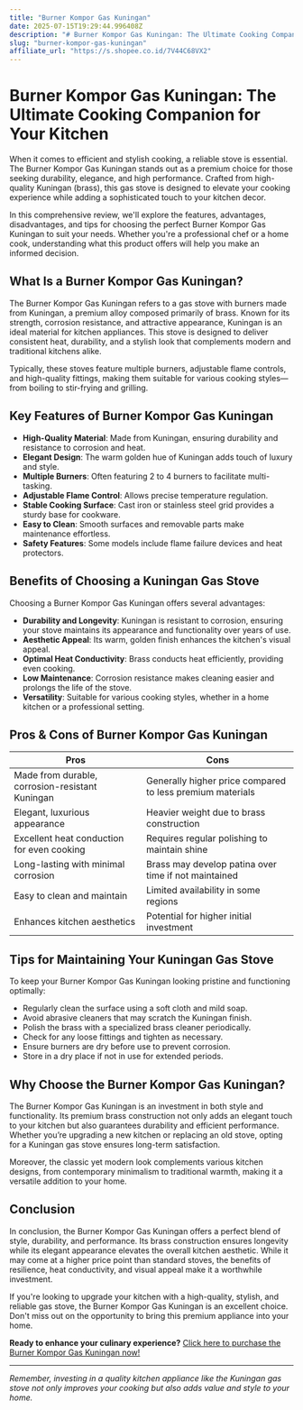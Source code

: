 ```yaml
---
title: "Burner Kompor Gas Kuningan"
date: 2025-07-15T19:29:44.996408Z
description: "# Burner Kompor Gas Kuningan: The Ultimate Cooking Companion for Your Kitchen..."
slug: "burner-kompor-gas-kuningan"
affiliate_url: "https://s.shopee.co.id/7V44C68VX2"
---
```

# Burner Kompor Gas Kuningan: The Ultimate Cooking Companion for Your Kitchen

When it comes to efficient and stylish cooking, a reliable stove is essential. The Burner Kompor Gas Kuningan stands out as a premium choice for those seeking durability, elegance, and high performance. Crafted from high-quality Kuningan (brass), this gas stove is designed to elevate your cooking experience while adding a sophisticated touch to your kitchen decor.

In this comprehensive review, we'll explore the features, advantages, disadvantages, and tips for choosing the perfect Burner Kompor Gas Kuningan to suit your needs. Whether you're a professional chef or a home cook, understanding what this product offers will help you make an informed decision.

## What Is a Burner Kompor Gas Kuningan?

The Burner Kompor Gas Kuningan refers to a gas stove with burners made from Kuningan, a premium alloy composed primarily of brass. Known for its strength, corrosion resistance, and attractive appearance, Kuningan is an ideal material for kitchen appliances. This stove is designed to deliver consistent heat, durability, and a stylish look that complements modern and traditional kitchens alike.

Typically, these stoves feature multiple burners, adjustable flame controls, and high-quality fittings, making them suitable for various cooking styles—from boiling to stir-frying and grilling.

## Key Features of Burner Kompor Gas Kuningan

- **High-Quality Material**: Made from Kuningan, ensuring durability and resistance to corrosion and heat.
- **Elegant Design**: The warm golden hue of Kuningan adds touch of luxury and style.
- **Multiple Burners**: Often featuring 2 to 4 burners to facilitate multi-tasking.
- **Adjustable Flame Control**: Allows precise temperature regulation.
- **Stable Cooking Surface**: Cast iron or stainless steel grid provides a sturdy base for cookware.
- **Easy to Clean**: Smooth surfaces and removable parts make maintenance effortless.
- **Safety Features**: Some models include flame failure devices and heat protectors.

## Benefits of Choosing a Kuningan Gas Stove

Choosing a Burner Kompor Gas Kuningan offers several advantages:

- **Durability and Longevity**: Kuningan is resistant to corrosion, ensuring your stove maintains its appearance and functionality over years of use.
- **Aesthetic Appeal**: Its warm, golden finish enhances the kitchen's visual appeal.
- **Optimal Heat Conductivity**: Brass conducts heat efficiently, providing even cooking.
- **Low Maintenance**: Corrosion resistance makes cleaning easier and prolongs the life of the stove.
- **Versatility**: Suitable for various cooking styles, whether in a home kitchen or a professional setting.

## Pros & Cons of Burner Kompor Gas Kuningan

| Pros                                               | Cons                                               |
|-----------------------------------------------------|----------------------------------------------------|
| Made from durable, corrosion-resistant Kuningan  | Generally higher price compared to less premium materials |
| Elegant, luxurious appearance                     | Heavier weight due to brass construction        |
| Excellent heat conduction for even cooking      | Requires regular polishing to maintain shine     |
| Long-lasting with minimal corrosion             | Brass may develop patina over time if not maintained |
| Easy to clean and maintain                       | Limited availability in some regions            |
| Enhances kitchen aesthetics                        | Potential for higher initial investment         |

## Tips for Maintaining Your Kuningan Gas Stove

To keep your Burner Kompor Gas Kuningan looking pristine and functioning optimally:

- Regularly clean the surface using a soft cloth and mild soap.
- Avoid abrasive cleaners that may scratch the Kuningan finish.
- Polish the brass with a specialized brass cleaner periodically.
- Check for any loose fittings and tighten as necessary.
- Ensure burners are dry before use to prevent corrosion.
- Store in a dry place if not in use for extended periods.

## Why Choose the Burner Kompor Gas Kuningan?

The Burner Kompor Gas Kuningan is an investment in both style and functionality. Its premium brass construction not only adds an elegant touch to your kitchen but also guarantees durability and efficient performance. Whether you’re upgrading a new kitchen or replacing an old stove, opting for a Kuningan gas stove ensures long-term satisfaction.

Moreover, the classic yet modern look complements various kitchen designs, from contemporary minimalism to traditional warmth, making it a versatile addition to your home.

## Conclusion

In conclusion, the Burner Kompor Gas Kuningan offers a perfect blend of style, durability, and performance. Its brass construction ensures longevity while its elegant appearance elevates the overall kitchen aesthetic. While it may come at a higher price point than standard stoves, the benefits of resilience, heat conductivity, and visual appeal make it a worthwhile investment.

If you're looking to upgrade your kitchen with a high-quality, stylish, and reliable gas stove, the Burner Kompor Gas Kuningan is an excellent choice. Don't miss out on the opportunity to bring this premium appliance into your home.

**Ready to enhance your culinary experience?** [Click here to purchase the Burner Kompor Gas Kuningan now!](https://s.shopee.co.id/7V44C68VX2)

---

*Remember, investing in a quality kitchen appliance like the Kuningan gas stove not only improves your cooking but also adds value and style to your home.*